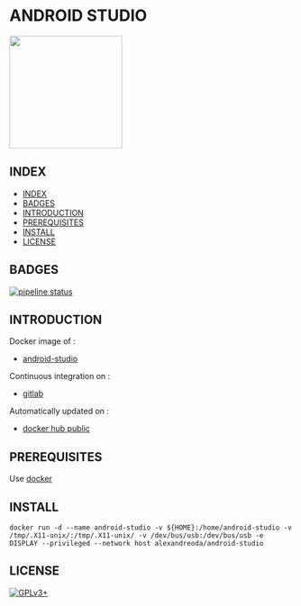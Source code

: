 # ANDROID STUDIO

<img src="https://s14-eu5.startpage.com/wikioimage/fb879d295824b1c73d3d2181e4df5c5c.png" width="200" height="200"/>

## INDEX

  - [INDEX](#index)
  - [BADGES](#badges)
  - [INTRODUCTION](#introduction)
  - [PREREQUISITES](#prerequisites)
  - [INSTALL](#install)
  - [LICENSE](#license)

## BADGES

[![pipeline status](https://gitlab.com/oda-alexandre/android-studio/badges/master/pipeline.svg)](https://gitlab.com/oda-alexandre/android-studio/commits/master)

## INTRODUCTION

Docker image of :

- [android-studio](https://developer.android.com/studio)

Continuous integration on :

- [gitlab](https://gitlab.com/oda-alexandre/android-studio/pipelines)

Automatically updated on :

- [docker hub public](https://hub.docker.com/r/alexandreoda/android-studio/)

## PREREQUISITES

Use [docker](https://www.docker.com)

## INSTALL

```docker run -d --name android-studio -v ${HOME}:/home/android-studio -v /tmp/.X11-unix/:/tmp/.X11-unix/ -v /dev/bus/usb:/dev/bus/usb -e DISPLAY --privileged --network host alexandreoda/android-studio```

## LICENSE

[![GPLv3+](http://gplv3.fsf.org/gplv3-127x51.png)](https://gitlab.com/oda-alexandre/android-studio/blob/master/LICENSE)
